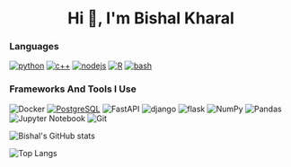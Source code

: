 
<h1 align="center">Hi 👋, I'm Bishal Kharal</h1>




### Languages

[![python](https://img.shields.io/badge/python-3670A0?style=for-the-badge&logo=python&logoColor=ddc508)](https://github.com/kbshal?tab=repositories&q=&type=&language=python)
[![c++](https://img.shields.io/badge/C++-00599C?style=flat-square&logo=C%2B%2B&logoColor=white)](https://github.com/kbshal?tab=repositories&q=&type=&language=c++)
[![nodejs](https://img.shields.io/badge/Node.js-43853D?style=for-the-badge&logo=node.js&logoColor=white)](https://github.com/kbshal?tab=repositories&q=&type=&language=nodejs)
[![R](https://img.shields.io/badge/r-3670A0?style=for-the-badge&logo=r&logoColor=ddc508)](https://github.com/kbshaltab=repositories&q=&type=&language=r)
[![bash](https://img.shields.io/badge/Shell_Script-121011?style=for-the-badge&logo=gnu-bash&logoColor=white)](https://github.com/kbshaltab=repositories&q=&type=&language=bash)


### Frameworks And Tools I Use
![Docker](https://img.shields.io/badge/docker-%23F05033.svg?style=for-the-badge&logo=docker&logoColor=white)
[![PostgreSQL](https://img.shields.io/badge/PostgreSQL-316192?style=for-the-badge&logo=postgresql&logoColor=white)](https://github.com/kbshal?tab=repositories&q=&type=&language=PostgreSQL)
![FastAPI](https://img.shields.io/badge/FastAPI-005571?style=for-the-badge&logo=fastapi)
![django](https://img.shields.io/badge/Django-092E20?style=for-the-badge&logo=django&logoColor=white)
![flask](https://img.shields.io/badge/flask-%23000.svg?style=for-the-badge&logo=flask&logoColor=white)
![NumPy](https://img.shields.io/badge/numpy-%23013243.svg?style=for-the-badge&logo=numpy&logoColor=white)
![Pandas](https://img.shields.io/badge/pandas-%23150458.svg?style=for-the-badge&logo=pandas&logoColor=white)
![Jupyter Notebook](https://img.shields.io/badge/jupyter-%23FA0F00.svg?style=for-the-badge&logo=jupyter&logoColor=white)
![Git](https://img.shields.io/badge/git-%23F05033.svg?style=for-the-badge&logo=git&logoColor=white)


![Bishal's GitHub stats](https://github-readme-stats-g8u60jzf6-kbshal.vercel.app/api?username=kbshal&show_icons=true&theme=ocean_dark)


![Top Langs](https://github-readme-stats-g8u60jzf6-kbshal.vercel.app/api/top-langs/?username=kbshal&layout=compact&theme=ocean_dark)
